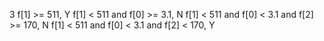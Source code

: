 3
f[1] >= 511, Y
f[1] < 511 and f[0] >= 3.1, N
f[1] < 511 and f[0] < 3.1 and f[2] >= 170, N
f[1] < 511 and f[0] < 3.1 and f[2] < 170, Y